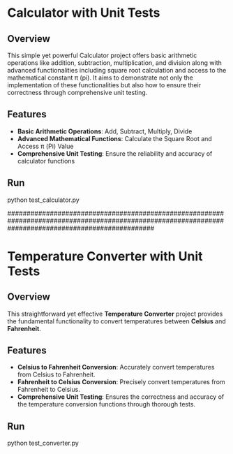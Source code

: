 # Calculator with Unit Tests

## Overview

This simple yet powerful Calculator project offers basic arithmetic operations like addition, subtraction, multiplication, and division along with advanced functionalities including square root calculation and access to the mathematical constant π (pi). It aims to demonstrate not only the implementation of these functionalities but also how to ensure their correctness through comprehensive unit testing.

## Features

- **Basic Arithmetic Operations**: Add, Subtract, Multiply, Divide
- **Advanced Mathematical Functions**: Calculate the Square Root and Access π (Pi) Value
- **Comprehensive Unit Testing**: Ensure the reliability and accuracy of calculator functions


## Run
python test_calculator.py

######################################################################################################################################################

# Temperature Converter with Unit Tests

## Overview

This straightforward yet effective **Temperature Converter** project provides the fundamental functionality to convert temperatures between **Celsius** and **Fahrenheit**.

## Features

- **Celsius to Fahrenheit Conversion**: Accurately convert temperatures from Celsius to Fahrenheit.
- **Fahrenheit to Celsius Conversion**: Precisely convert temperatures from Fahrenheit to Celsius.
- **Comprehensive Unit Testing**: Ensures the correctness and accuracy of the temperature conversion functions through thorough tests.

## Run
python test_converter.py 
